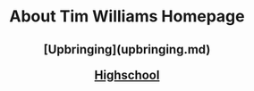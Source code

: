 <div align="center">
  <h1>About Tim Williams Homepage</h1>


<h2>[Upbringing](upbringing.md)

[Highschool](highschool.md)</h2>
</div>
